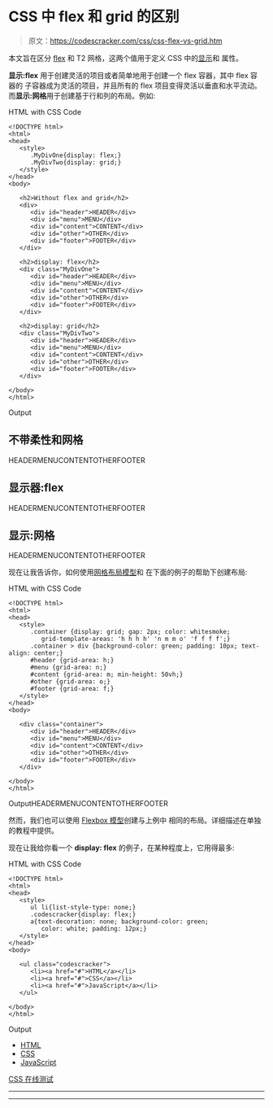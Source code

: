 # CSS 中 flex 和 grid 的区别

> 原文：<https://codescracker.com/css/css-flex-vs-grid.htm>

本文旨在区分 [flex](/css/css-flexbox.htm) 和 T2 网格，这两个值用于定义 CSS 中的[显示](/css/css-display.htm)和 属性。

**显示:flex** 用于创建灵活的项目或者简单地用于创建一个 flex 容器，其中 flex 容器的 子容器成为灵活的项目，并且所有的 flex 项目变得灵活以垂直和水平流动。而**显示:网格**用于创建基于行和列的布局。例如:

HTML with CSS Code

```
<!DOCTYPE html>
<html>
<head>
   <style>
      .MyDivOne{display: flex;}
      .MyDivTwo{display: grid;}
   </style>
</head>
<body>

   <h2>Without flex and grid</h2>
   <div>
      <div id="header">HEADER</div>
      <div id="menu">MENU</div>
      <div id="content">CONTENT</div>
      <div id="other">OTHER</div>
      <div id="footer">FOOTER</div>
   </div>

   <h2>display: flex</h2>
   <div class="MyDivOne">
      <div id="header">HEADER</div>
      <div id="menu">MENU</div>
      <div id="content">CONTENT</div>
      <div id="other">OTHER</div>
      <div id="footer">FOOTER</div>
   </div>

   <h2>display: grid</h2>
   <div class="MyDivTwo">
      <div id="header">HEADER</div>
      <div id="menu">MENU</div>
      <div id="content">CONTENT</div>
      <div id="other">OTHER</div>
      <div id="footer">FOOTER</div>
   </div>

</body>
</html>
```

Output

## 不带柔性和网格

HEADERMENUCONTENTOTHERFOOTER

## 显示器:flex

HEADERMENUCONTENTOTHERFOOTER

## 显示:网格

HEADERMENUCONTENTOTHERFOOTER

现在让我告诉你，如何使用[网格布局模型](/css/css-grid.htm)和 在下面的例子的帮助下创建布局:

HTML with CSS Code

```
<!DOCTYPE html>
<html>
<head>
   <style>
      .container {display: grid; gap: 2px; color: whitesmoke;
         grid-template-areas: 'h h h h' 'n m m o' 'f f f f';}
      .container > div {background-color: green; padding: 10px; text-align: center;}
      #header {grid-area: h;}
      #menu {grid-area: n;}
      #content {grid-area: m; min-height: 50vh;}
      #other {grid-area: o;}
      #footer {grid-area: f;}
   </style>
</head>
<body>

   <div class="container">
      <div id="header">HEADER</div>
      <div id="menu">MENU</div>
      <div id="content">CONTENT</div>
      <div id="other">OTHER</div>
      <div id="footer">FOOTER</div>
   </div>

</body>
</html>
```

OutputHEADERMENUCONTENTOTHERFOOTER

然而，我们也可以使用 [Flexbox 模型](/css/css-flexbox.htm)创建与上例中 相同的布局。详细描述在单独的教程中提供。

现在让我给你看一个 **display: flex** 的例子，在某种程度上，它用得最多:

HTML with CSS Code

```
<!DOCTYPE html>
<html>
<head>
   <style>
      ul li{list-style-type: none;}
      .codescracker{display: flex;}
      a{text-decoration: none; background-color: green;
         color: white; padding: 12px;}
   </style>
</head>
<body>

   <ul class="codescracker">
      <li><a href="#">HTML</a></li>
      <li><a href="#">CSS</a></li>
      <li><a href="#">JavaScript</a></li>
   </ul>

</body>
</html>
```

Output

*   [HTML](#)
*   [CSS](#)
*   [JavaScript](#)

[CSS 在线测试](/exam/showtest.php?subid=5)

* * *

* * *